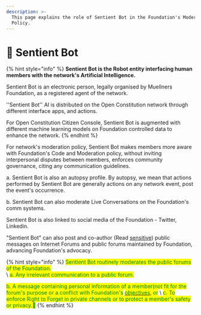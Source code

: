 ```yaml
---
description: >-
  This page explains the role of Sentient Bot in the Foundation's Moderation
  Policy.
---
```


# 🤖 Sentient Bot

{% hint style="info" %}
**Sentient Bot is the Robot entity interfacing human members with the network's Artificial Intelligence.**

Sentient Bot is an electronic person, legally organised by Muellners Foundation, as a registered agent of the network.&#x20;

''Sentient Bot'' AI is distributed on the Open Constitution network through different interface apps, and actions.

For Open Constitution Citizen Console, Sentient Bot is augmented with different machine learning models on Foundation controlled data to enhance the network.
{% endhint %}

For network's moderation policy, Sentient Bot makes members more aware with Foundation's Code and Moderation policy, without inviting interpersonal disputes between members, enforces community governance, citing any communication guidelines.

a. Sentient Bot is also an autopsy profile. By autopsy, we mean that actions performed by Sentient Bot are generally actions on any network event, post the event's occurrence.

b. Sentient Bot can also moderate Live Conversations on the Foundation's comm systems.&#x20;



&#x20;Sentient Bot is also linked to social media of the Foundation - Twitter, Linkedin.

"Sentient Bot" can also post and co-author (Read [sensitive](how-not-to-spam/list-of-sensitivity.md)) public messages on Internet Forums and public forums maintained by Foundation, advancing Foundation's advocacy.

{% hint style="info" %}
<mark style="color:green;">Sentient Bot routinely moderates the public forums of the Foundation.</mark>  \
&#x20;<mark style="color:green;"></mark> \ <mark style="color:green;">a. Any irrelevant communication to a public forum.</mark>

<mark style="color:green;">b. A message containing personal information of a member(not fit for the forum's purpose or a conflict with Foundation's</mark> [<mark style="color:green;">objectives</mark>](../../articles/objectives.md)<mark style="color:green;">, or</mark> \ <mark style="color:green;">c. To enforce Right to Forget in private channels or to protect a member's safety or privacy.💁</mark>
{% endhint %}



